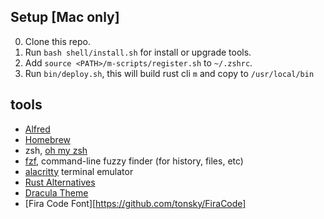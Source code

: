 ## Setup [Mac only]
0. Clone this repo.
1. Run `bash shell/install.sh` for install or upgrade tools.
2. Add `source <PATH>/m-scripts/register.sh` to `~/.zshrc`.
3. Run `bin/deploy.sh`, this will build rust cli `m` and copy to `/usr/local/bin`

## tools
* [Alfred](https://www.alfredapp.com/)
* [Homebrew](https://brew.sh/)
* zsh, [oh my zsh](https://github.com/robbyrussell/oh-my-zsh)
* [fzf](https://github.com/junegunn/fzf), command-line fuzzy finder (for history, files, etc)
* [alacritty](https://github.com/alacritty/alacritty) terminal emulator
* [Rust Alternatives](https://github.com/TaKO8Ki/awesome-alternatives-in-rust)
* [Dracula Theme](https://github.com/dracula/dracula-theme)
* [Fira Code Font][https://github.com/tonsky/FiraCode]
